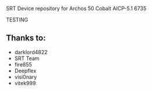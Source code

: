 SRT
Device repository for Archos 50 Cobalt AICP-5.1 6735

TESTING

## Thanks to:
 * darklord4822
 * SRT Team
 * fire855
 * Deepflex
 * visi0nary
 * vitek999

